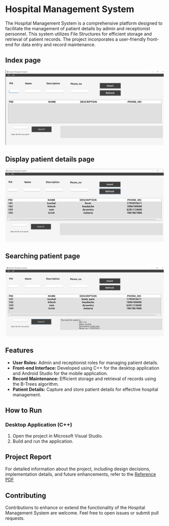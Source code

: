 # Hospital Management System

The Hospital Management System is a comprehensive platform designed to facilitate the management of patient details by admin and receptionist personnel. This system utilizes File Structures for efficient storage and retrieval of patient records. The project incorporates a user-friendly front-end for data entry and record maintenance.

## Index page
![Main Page](https://github.com/kushalac/Hospital-management-system/blob/main/images/main-page.png?raw=true)

## Display patient details page
![Display Page](https://github.com/kushalac/Hospital-management-system/blob/main/images/display-page.png?raw=true)

## Searching patient page
![Search Page](https://github.com/kushalac/Hospital-management-system/blob/main/images/search-page.png?raw=true)



## Features

- **User Roles:** Admin and receptionist roles for managing patient details.
- **Front-end Interface:** Developed using C++ for the desktop application and Android Studio for the mobile application.
- **Record Maintenance:** Efficient storage and retrieval of records using the B-Trees algorithm.
- **Patient Details:** Capture and store patient details for effective hospital management.

## How to Run

### Desktop Application (C++)

1. Open the project in Microsoft Visual Studio.
2. Build and run the application.

## Project Report
For detailed information about the project, including design decisions, implementation details, and future enhancements, refer to the [Reference PDF](https://github.com/kushalac/Hospital-management-system/blob/6fdcda50cd5ac7440752593e69d745ef81c58fed/File_Structure_report.pdf)

## Contributing

Contributions to enhance or extend the functionality of the Hospital Management System are welcome. Feel free to open issues or submit pull requests.


